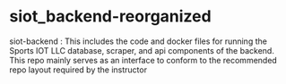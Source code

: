 # siot_backend-reorganized
siot-backend : This includes the code and docker files for running the Sports IOT LLC database, scraper, and api components of the backend. This repo mainly serves as an interface to conform to the recommended repo layout required by the instructor
